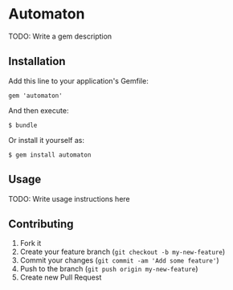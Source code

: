 # Automaton

TODO: Write a gem description

## Installation

Add this line to your application's Gemfile:

    gem 'automaton'

And then execute:

    $ bundle

Or install it yourself as:

    $ gem install automaton

## Usage

TODO: Write usage instructions here

## Contributing

1. Fork it
2. Create your feature branch (`git checkout -b my-new-feature`)
3. Commit your changes (`git commit -am 'Add some feature'`)
4. Push to the branch (`git push origin my-new-feature`)
5. Create new Pull Request
